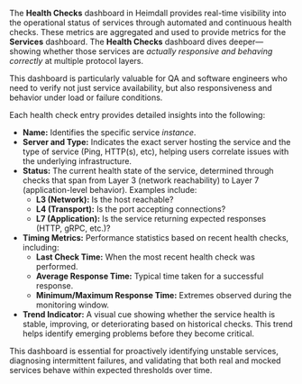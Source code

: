 The **Health Checks** dashboard in Heimdall provides real-time visibility into the operational status of services through automated and continuous health checks. These metrics are aggregated and used to provide metrics for the **Services** dashboard. The **Health Checks** dashboard dives deeper—showing whether those services are *actually responsive and behaving correctly* at multiple protocol layers.

This dashboard is particularly valuable for QA and software engineers who need to verify not just service availability, but also responsiveness and behavior under load or failure conditions.

Each health check entry provides detailed insights into the following:

* **Name:** Identifies the specific service _instance_.
* **Server and Type:** Indicates the exact server hosting the service and the type of service (Ping, HTTP(s), etc), helping users correlate issues with the underlying infrastructure.
* **Status:** The current health state of the service, determined through checks that span from Layer 3 (network reachability) to Layer 7 (application-level behavior). Examples include:
    * **L3 (Network):** Is the host reachable?
    * **L4 (Transport):** Is the port accepting connections?
    * **L7 (Application):** Is the service returning expected responses (HTTP, gRPC, etc.)?
* **Timing Metrics:** Performance statistics based on recent health checks, including:
    * **Last Check Time:** When the most recent health check was performed.
    * **Average Response Time:** Typical time taken for a successful response.
    * **Minimum/Maximum Response Time:** Extremes observed during the monitoring window.
* **Trend Indicator:** A visual cue showing whether the service health is stable, improving, or deteriorating based on historical checks. This trend helps identify emerging problems before they become critical.

This dashboard is essential for proactively identifying unstable services, diagnosing intermittent failures, and validating that both real and mocked services behave within expected thresholds over time.
